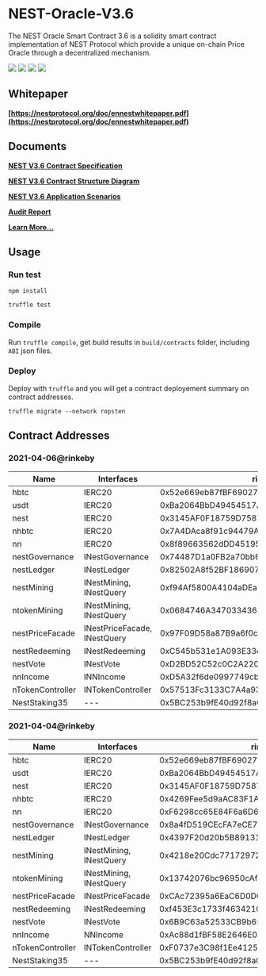 # NEST-Oracle-V3.6
The NEST Oracle Smart Contract 3.6 is a solidity smart contract implementation of NEST Protocol which provide a unique on-chain Price Oracle through a decentralized mechanism.

![](https://img.shields.io/github/issues/NEST-Protocol/NEST-Oracle-V3.6)
![](https://img.shields.io/github/stars/NEST-Protocol/NEST-Oracle-V3.6)
![](https://img.shields.io/github/license/NEST-Protocol/NEST-Oracle-V3.6)
![](https://img.shields.io/twitter/url?url=https%3A%2F%2Fgithub.com%2FNEST-Protocol%2FNEST-Oracle-V3.6%2F)

## Whitepaper

**[https://nestprotocol.org/doc/ennestwhitepaper.pdf](https://nestprotocol.org/doc/ennestwhitepaper.pdf)**

## Documents

**[NEST V3.6 Contract Specification](docs/readme.md)**

**[NEST V3.6 Contract Structure Diagram](docs/nest36-contracts.svg)**

**[NEST V3.6 Application Scenarios](docs/readme.md#5-application-scenarios)**

**[Audit Report](docs/PeckShield-Audit-Report-NestV3.6.pdf)**

**[Learn More...](https://nestprotocol.org/)**

## Usage

### Run test

```shell
npm install

truffle test
```

### Compile

Run `truffle compile`, get build results in `build/contracts` folder, including `ABI` json files.

### Deploy

Deploy with `truffle` and you will get a contract deployement summary on contract addresses.

```shell
truffle migrate --network ropsten
```

## Contract Addresses

### 2021-04-06@rinkeby
| Name | Interfaces | rinkeby |
| ---- | ---- | ---- |
| hbtc | IERC20 | 0x52e669eb87fBF69027190a0ffb6e6fEd48451E04 |
| usdt | IERC20 | 0xBa2064BbD49454517A9dBba39005bf46d31971f8 |
| nest | IERC20 | 0x3145AF0F18759D7587F22278d965Cdf7e19d6437 |
| nhbtc | IERC20 | 0x7A4DAca8f91c94479A6F8DD00D4bBABCa1Ac174d |
| nn | IERC20 | 0x8f89663562dDD4519566e590C18ec892134A0cdD |
| nestGovernance | INestGovernance | 0x74487D1a0FB2a70bb67e7D6c154d2ac71954a313 |
| nestLedger | INestLedger | 0x82502A8f52BF186907BD0E12c8cEe612b4C203d1 |
| nestMining | INestMining, INestQuery | 0xf94Af5800A4104aDEab67b3f5AA7A3a6E5bC64c3 |
| ntokenMining | INestMining, INestQuery | 0x0684746A347033436E77030a43891Ea4FDaBb78E |
| nestPriceFacade | INestPriceFacade, INestQuery | 0x97F09D58a87B9a6f0cA1E69aCef77da3EFF8da0A |
| nestRedeeming | INestRedeeming | 0xC545b531e1A093E33ec7058b70E74eD3aD113a2A |
| nestVote | INestVote | 0xD2BD52C52c0C2A220Ce2750e41Bc09b84526f26E |
| nnIncome | INNIncome | 0xD5A32f6de0997749cb6F2F5B6042e2f878688aE2 |
| nTokenController | INTokenController | 0x57513Fc3133C7A4a930c345AB3aA9a4D21600Db9 |
| NestStaking35 | --- | 0x5BC253b9fE40d92f8a01e62899A77ae124F68C5a |

### 2021-04-04@rinkeby
| Name | Interfaces | rinkeby |
| ---- | ---- | ---- |
| hbtc | IERC20 | 0x52e669eb87fBF69027190a0ffb6e6fEd48451E04 |
| usdt | IERC20 | 0xBa2064BbD49454517A9dBba39005bf46d31971f8 |
| nest | IERC20 | 0x3145AF0F18759D7587F22278d965Cdf7e19d6437 |
| nhbtc | IERC20 | 0x4269Fee5d9aAC83F1A9a81Cd17Bf71A01240765a |
| nn | IERC20 | 0xF6298cc65E84F6a6D67Fa2890fbD2AD8735e3c29 |
| nestGovernance | INestGovernance | 0x8a4fD519CEcFA7eCE7B4a204Dbb4b781B397C460 |
| nestLedger | INestLedger | 0x4397F20d20b5B89131b631c43AdE98Baf3A6dc9F |
| nestMining | INestMining, INestQuery | 0x4218e20Cdc77172972E40B9B56400E6ffe680724 |
| ntokenMining | INestMining, INestQuery | 0x13742076bc96950cAfF0d0EfE64ebE818018121B |
| nestPriceFacade | INestPriceFacade | 0xCAc72395a6EaC6D0D06C8B303e26cC0Bfb5De33c |
| nestRedeeming | INestRedeeming | 0xf453E3c1733f4634210ce15cd2A4fAfb191c36A5 |
| nestVote | INestVote | 0x6B9C63a52533CB9b653B468f72fD751E0f2bc181 |
| nnIncome | NNIncome | 0xAc88d1fBF58E2646E0F4FF60aa436a70753885D9 |
| nTokenController | INTokenController | 0xF0737e3C98f1Ee41251681e2C6ad53Ab92AB0AEa |
| NestStaking35 | --- | 0x5BC253b9fE40d92f8a01e62899A77ae124F68C5a |
